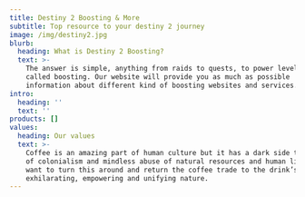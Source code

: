 ```yaml
---
title: Destiny 2 Boosting & More
subtitle: Top resource to your destiny 2 journey
image: /img/destiny2.jpg
blurb:
  heading: What is Destiny 2 Boosting?
  text: >-
    The answer is simple, anything from raids to quests, to power leveling is
    called boosting. Our website will provide you as much as possible
    information about different kind of boosting websites and services.
intro:
  heading: ''
  text: ''
products: []
values:
  heading: Our values
  text: >-
    Coffee is an amazing part of human culture but it has a dark side too – one
    of colonialism and mindless abuse of natural resources and human lives. We
    want to turn this around and return the coffee trade to the drink’s
    exhilarating, empowering and unifying nature.
---
```


